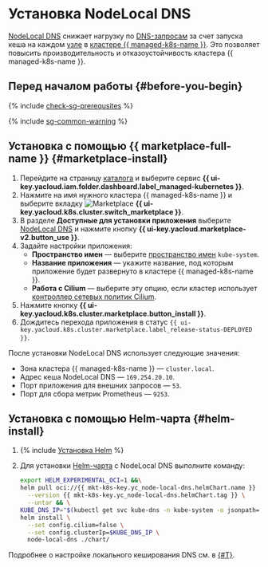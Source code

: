# Установка NodeLocal DNS


[NodeLocal DNS](/marketplace/products/yc/node-local-dns) снижает нагрузку по [DNS-запросам](../../../glossary/dns.md) за счет запуска кеша на каждом [узле](../../concepts/index.md#node-group) в [кластере {{ managed-k8s-name }}](../../concepts/index.md#kubernetes-cluster). Это позволяет повысить производительность и отказоустойчивость кластера {{ managed-k8s-name }}.

## Перед началом работы {#before-you-begin}

{% include [check-sg-prerequsites](../../../_includes/managed-kubernetes/security-groups/check-sg-prerequsites-lvl3.md) %}

{% include [sg-common-warning](../../../_includes/managed-kubernetes/security-groups/sg-common-warning.md) %}

## Установка с помощью {{ marketplace-full-name }} {#marketplace-install}

1. Перейдите на страницу [каталога](../../../resource-manager/concepts/resources-hierarchy.md#folder) и выберите сервис **{{ ui-key.yacloud.iam.folder.dashboard.label_managed-kubernetes }}**.
1. Нажмите на имя нужного кластера {{ managed-k8s-name }} и выберите вкладку ![Marketplace](../../../_assets/console-icons/shopping-cart.svg) **{{ ui-key.yacloud.k8s.cluster.switch_marketplace }}**.
1. В разделе **Доступные для установки приложения** выберите [NodeLocal DNS](/marketplace/products/yc/node-local-dns) и нажмите кнопку **{{ ui-key.yacloud.marketplace-v2.button_use }}**.
1. Задайте настройки приложения:
   * **Пространство имен** — выберите [пространство имен](../../concepts/index.md#namespace) `kube-system`.
   * **Название приложения** — укажите название, под которым приложение будет развернуто в кластере {{ managed-k8s-name }}.
   * **Работа с Cilium** — выберите эту опцию, если кластер использует [контроллер сетевых политик Cilium](../../concepts/network-policy.md#cilium).
1. Нажмите кнопку **{{ ui-key.yacloud.k8s.cluster.marketplace.button_install }}**.
1. Дождитесь перехода приложения в статус `{{ ui-key.yacloud.k8s.cluster.marketplace.label_release-status-DEPLOYED }}`.

После установки NodeLocal DNS использует следующие значения:
* Зона кластера {{ managed-k8s-name }} — `cluster.local`.
* Адрес кеша NodeLocal DNS — `169.254.20.10`.
* Порт приложения для внешних запросов — `53`.
* Порт для сбора метрик Prometheus — `9253`.

## Установка с помощью Helm-чарта {#helm-install}

1. {% include [Установка Helm](../../../_includes/managed-kubernetes/helm-install.md) %}

1. Для установки [Helm-чарта](https://helm.sh/docs/topics/charts/) с NodeLocal DNS выполните команду:

   ```bash
   export HELM_EXPERIMENTAL_OCI=1 &&\
   helm pull oci://{{ mkt-k8s-key.yc_node-local-dns.helmChart.name }} \
     --version {{ mkt-k8s-key.yc_node-local-dns.helmChart.tag }} \
     --untar && \
   KUBE_DNS_IP="$(kubectl get svc kube-dns -n kube-system -o jsonpath={.spec.clusterIP})" && \
   helm install \
     --set config.cilium=false \
     --set config.clusterIp=$KUBE_DNS_IP \
     node-local-dns ./chart/
   ```

Подробнее о настройке локального кеширования DNS см. в [{#T}](../../tutorials/node-local-dns.md).
